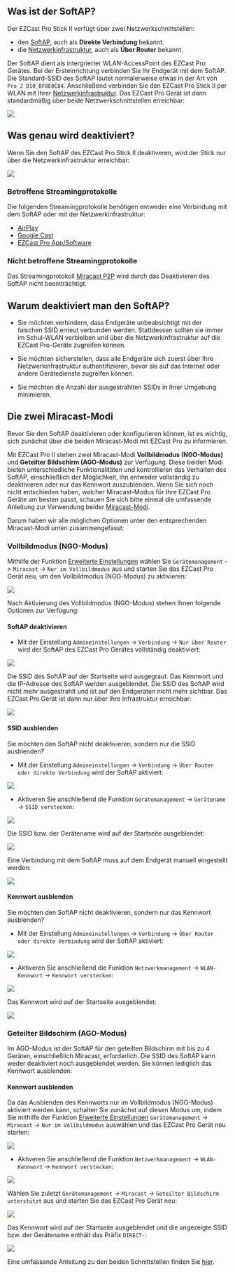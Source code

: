 ## Was ist der SoftAP?

Der EZCast Pro Stick II verfügt über zwei Netzwerkschnittstellen: 

* den [SoftAP](https://en.wikipedia.org/wiki/SoftAP), auch als **Direkte Verbindung** bekannt.
* die [Netzwerkinfrastruktur](connect.wifi.md), auch als **Über Router** bekannt.

Der SoftAP dient als intergrierter WLAN-AccessPoint des EZCast Pro Gerätes. Bei der Ersteinrichtung verbinden Sie Ihr Endgerät mit dem SoftAP. Die Standard-SSID des SoftAP lautet normalerweise etwas in der Art von `Pro 2 D10_BF8E0C84`. Anschließend verbinden Sie den EZCast Pro Stick II per WLAN mit Ihrer [Netzwerkinfrastruktur](connect.wifi.md). Das EZCast Pro Gerät ist dann standardmäßig über beide Netzwerkschnittstellen erreichbar:

![](/assets/img/softap.enabled.stick.png)

## Was genau wird deaktiviert?

Wenn Sie den SoftAP des EZCast Pro Stick II deaktiveren, wird der Stick nur über die Netzwerkinfrastruktur erreichbar:

![](/assets/img/softap.disabled.stick.png)

### Betroffene Streamingprotokolle

Die folgenden Streamingprotokolle benötigen entweder eine Verbindung mit dem SoftAP oder mit der Netzwerkinfrastruktur:

* [AirPlay](airplay.md)
* [Google Cast](googlecast.md)
* [EZCast Pro App/Software](ezcastproapp.md)

### Nicht betroffene Streamingprotokolle

Das Streamingprotokoll [Miracast P2P](miracast.md#p2p-peer-to-peer) wird durch das Deaktivieren des SoftAP nicht beeinträchtigt.

## Warum deaktiviert man den SoftAP?

* Sie möchten verhindern, dass Endgeräte unbeabsichtigt mit der falschen SSID erneut verbunden werden. Stattdessen sollten sie immer im Schul-WLAN verbleiben und über die Netzwerkinfrastruktur auf die EZCast Pro-Geräte zugreifen können.

* Sie möchten sicherstellen, dass alle Endgeräte sich zuerst über Ihre Netzwerkinfrastruktur authentifizieren, bevor sie auf das Internet oder andere Gerätedienste zugreifen können.

* Sie möchten die Anzahl der ausgestrahlten SSIDs in Ihrer Umgebung minimieren.

## Die zwei Miracast-Modi

Bevor Sie den SoftAP deaktivieren oder konfigurieren können, ist es wichtig, sich zunächst über die beiden Miracast-Modi mit EZCast Pro zu informieren.

Mit EZCast Pro II stehen zwei Miracast-Modi **Vollbildmodus (NGO-Modus)** und **Geteilter Bildschirm (AGO-Modus)** zur Verfügung. Diese beiden Modi bieten unterschiedliche Funktionalitäten und kontrollieren das Verhalten des SoftAP, einschließlich der Möglichkeit, ihn entweder vollständig zu deaktivieren oder nur das Kennwort auszublenden. Wenn Sie sich noch nicht entschieden haben, welcher Miracast-Modus für Ihre EZCast Pro Geräte am besten passt, schauen Sie sich bitte einmal die umfassende Anleitung zur Verwendung beider [Miracast-Modi](miracast.md#miracast-modes).

Darum haben wir alle möglichen Optionen unter den entsprechenden Miracast-Modi unten zusammengefasst:

### Vollbildmodus (NGO-Modus)

Mithilfe der Funktion [Erweiterte Einstellungen](adv.settings.md) wählen Sie `Gerätemanagement` -> `Miracast` -> `Nur im Vollbildmodus` aus und starten Sie das EZCast Pro Gerät neu, um den Vollbildmodus (NGO-Modus) zu aktivieren:

![](/assets/img/Miracast.NGO.mode.png)

Nach Aktivierung des Vollbildmodus (NGO-Modus) stehen Ihnen folgende Optionen zur Verfügung:

#### SoftAP deaktivieren

* Mit der Einstellung `Admineinstellungen` -> `Verbindung` -> `Nur über Router` wird der SoftAP des EZCast Pro Gerätes vollständig deaktiviert:

![](/assets/img/connection.only-router.png)

Die SSID des SoftAP auf der Startseite wird ausgegraut. Das Kennwort und die IP-Adresse des SoftAP werden ausgeblendet. Die SSID des SoftAP wird nicht mehr ausgestrahlt und ist auf den Endgeräten nicht mehr sichtbar. Das EZCast Pro Gerät ist dann nur über Ihre Infrastruktur erreichbar:

![](/assets/img/ezcastpro.II.via.Router.only.png)

#### SSID ausblenden

Sie möchten den SoftAP nicht deaktivieren, sondern nur die SSID ausblenden? 

* Mit der Einstellung `Admineinstellungen` -> `Verbindung` -> `Über Router oder direkte Verbindung` wird der SoftAP aktiviert:

![](/assets/img/Connection_EZCastProII.png)

* Aktiveren Sie anschließend die Funktion `Gerätemanagement` -> `Gerätename` -> `SSID verstecken`:

![](/assets/img/hide.ssid.png)

Die SSID bzw. der Gerätename wird auf der Startseite ausgeblendet:

![](/assets/img/ssid.hidden.ngo-mode.png)

Eine Verbindung mit dem SoftAP muss auf dem Endgerät manuell eingestellt werden:

![](/assets/img/connect.hidden.ssid.png)

#### Kennwort ausblenden

Sie möchten den SoftAP nicht deaktivieren, sondern nur das Kennwort ausblenden? 

* Mit der Einstellung `Admineinstellungen` -> `Verbindung` -> `Über Router oder direkte Verbindung` wird der SoftAP aktiviert:

![](/assets/img/Connection_EZCastProII.png)

* Aktiveren Sie anschließend die Funktion `Netzwerkmanagement` -> `WLAN-Kennwort` -> `Kennwort verstecken`:

![](/assets/img/hide.password.png)

Das Kennwort wird auf der Startseite ausgeblendet:

![](/assets/img/password.hidden.ngo-mode.png)

### Geteilter Bildschirm (AGO-Modus)

Im AGO-Modus ist der SoftAP für den geteilten Bildschirm mit bis zu 4 Geräten, einschließlich Miracast, erforderlich. Die SSID des SoftAP kann weder deaktiviert noch ausgeblendet werden. Sie können lediglich das Kennwort ausblenden:

#### Kennwort ausblenden

Da das Ausblenden des Kennworts nur im Vollbildmodus (NGO-Modus) aktiviert werden kann, schalten Sie zunächst auf diesen Modus um, indem Sie mithilfe der Funktion [Erweiterte Einstellungen](adv.settings.md) `Gerätemanagement` -> `Miracast` -> `Nur im Vollbildmodus` auswählen und das EZCast Pro Gerät neu starten:

![](/assets/img/Miracast.NGO.mode.png)

* Aktiveren Sie anschließend die Funktion `Netzwerkmanagement` -> `WLAN-Kennwort` -> `Kennwort verstecken`:

![](/assets/img/hide.password.png)

Wählen Sie zuletzt `Gerätemanagement` -> `Miracast` -> `Geteilter Bildschirm unterstützt` aus und starten Sie das EZCast Pro Gerät neu:

![](/assets/img/Miracast.AGO.mode2.png)

Das Kennwort wird auf der Startseite ausgeblendet und die angezeigte SSID bzw. der Gerätename enthält das Präfix `DIRECT-`:

![](/assets/img/password.hidden.ago-mode.png)

Eine umfassende Anleitung zu den beiden Schnittstellen finden Sie [hier](adv.settings.md#networkinterfaces).



